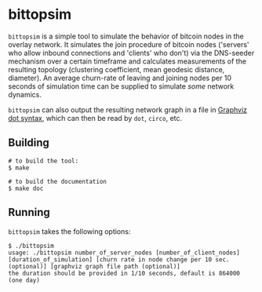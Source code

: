 # bittopsim #
`bittopsim` is a simple tool to simulate the behavior of bitcoin nodes in the overlay network. It simulates the join procedure of bitcoin nodes ('servers' who allow inbound connections and 'clients' who don't) via the DNS-seeder mechanism over a certain timeframe and calculates measurements of the resulting topology (clustering coefficient, mean geodesic distance, diameter). 
An average churn-rate of leaving and joining nodes per 10 seconds of simulation time can be supplied to simulate *some* network dynamics.

`bittopsim` can also output the resulting network graph in a file in [Graphviz dot syntax](http://www.graphviz.org/), which can then be read by `dot`, `circo`, etc.

## Building ##
```
# to build the tool:
$ make

# to build the documentation
$ make doc
```

## Running ##
`bittopsim` takes the following options:
```
$ ./bittopsim
usage: ./bittopsim number_of_server_nodes [number_of_client_nodes] [duration_of_simulation] [churn rate in node change per 10 sec. (optional)] [graphviz graph file path (optional)]
the duration should be provided in 1/10 seconds, default is 864000 (one day)
```